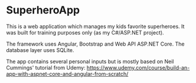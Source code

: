 # SuperheroApp

This is a web application which manages my kids favorite superheroes. It was built for training purposes only (as my C#/ASP.NET project).

The framework uses Angular, Bootstrap and Web API ASP.NET Core. The database layer uses SQLite.

The app contains several personal inputs but is mostly based on Neil Cummings' tutorial from Udemy: https://www.udemy.com/course/build-an-app-with-aspnet-core-and-angular-from-scratch/
